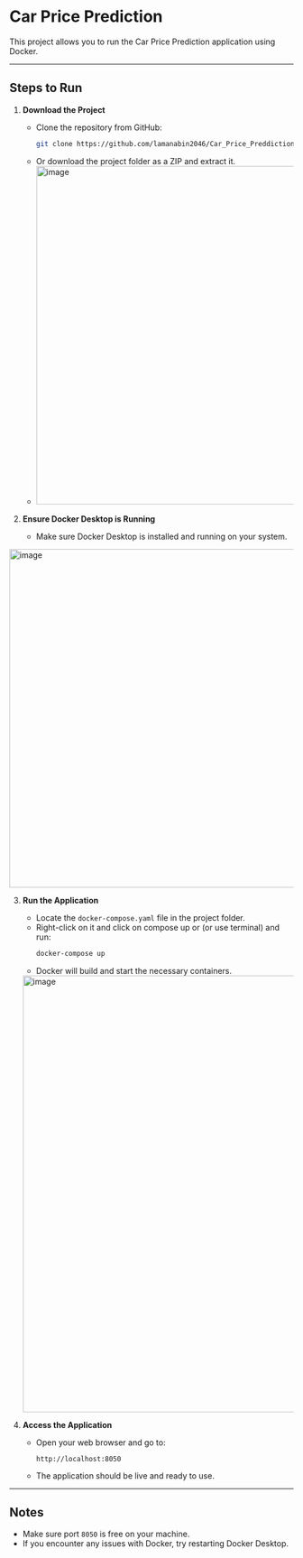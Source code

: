 # Car Price Prediction

This project allows you to run the Car Price Prediction application using Docker.

---

## Steps to Run

1. **Download the Project**
   - Clone the repository from GitHub:
     ```bash
     git clone https://github.com/lamanabin2046/Car_Price_Preddiction01.git
     ```
   - Or download the project folder as a ZIP and extract it.
   - <img width="935" height="600" alt="image" src="https://github.com/user-attachments/assets/9562c155-2981-4b2b-a4f3-21ffeea1ac97" />


2. **Ensure Docker Desktop is Running**
   - Make sure Docker Desktop is installed and running on your system.
<img width="1279" height="600" alt="image" src="https://github.com/user-attachments/assets/9528bc93-5212-41e8-ab2c-e0fcaab88c1a" />

3. **Run the Application**
   - Locate the `docker-compose.yaml` file in the project folder.
   - Right-click on it and click on compose up or  (or use terminal) and run:
     ```bash
     docker-compose up
     ```
   - Docker will build and start the necessary containers.
   <img width="663" height="774" alt="image" src="https://github.com/user-attachments/assets/86ceea4a-918e-4193-978b-c4ec54cc2bec" />


4. **Access the Application**
   - Open your web browser and go to:
     ```
     http://localhost:8050
     ```
   - The application should be live and ready to use.

---

## Notes

- Make sure port `8050` is free on your machine.
- If you encounter any issues with Docker, try restarting Docker Desktop.
